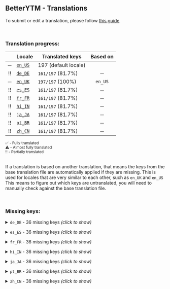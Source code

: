 <!--
    !!!!!!!!!!!!!!!!!!!!!!!!!!!!!!!!!!!!!!!!!!!!!!!!!!!!!!
    !!             THIS IS A GENERATED FILE             !!
    !!    all changes will be overwritten next build    !!
    !! only edit in `src/tools/tr-progress-template.md` !!
    !!!!!!!!!!!!!!!!!!!!!!!!!!!!!!!!!!!!!!!!!!!!!!!!!!!!!!
-->







## BetterYTM - Translations
To submit or edit a translation, please follow [this guide](../../contributing.md#submitting-translations)

<br>

### Translation progress:
| &nbsp; | Locale | Translated keys | Based on |
| :----: | ------ | --------------- | :------: |
| ─ | [`en_US`](./en_US.json) | 197 (default locale) |  |
| ‼️ | [`de_DE`](./de_DE.json) | `161/197` (81.7%) | ─ |
| ─ | [`en_UK`](./en_UK.json) | `197/197` (100%) | `en_US` |
| ‼️ | [`es_ES`](./es_ES.json) | `161/197` (81.7%) | ─ |
| ‼️ | [`fr_FR`](./fr_FR.json) | `161/197` (81.7%) | ─ |
| ‼️ | [`hi_IN`](./hi_IN.json) | `161/197` (81.7%) | ─ |
| ‼️ | [`ja_JA`](./ja_JA.json) | `161/197` (81.7%) | ─ |
| ‼️ | [`pt_BR`](./pt_BR.json) | `161/197` (81.7%) | ─ |
| ‼️ | [`zh_CN`](./zh_CN.json) | `161/197` (81.7%) | ─ |

<sub>
✅ - Fully translated
</sub><br>
<sub>
⚠ - Almost fully translated
</sub><br>
<sub>
‼️ - Partially translated
</sub><br>

<br>

If a translation is based on another translation, that means the keys from the base translation file are automatically applied if they are missing. This is used for locales that are very similar to each other, such as `en_UK` and `en_US`  
This means to figure out which keys are untranslated, you will need to manually check against the base translation file.

<br>

### Missing keys:

<details><summary><code>de_DE</code> - 36 missing keys <i>(click to show)</i></summary><br>

| Key | English text |
| --- | ------------ |
| `copy_hidden_value` | `Copy hidden value` |
| `copy_hidden_tooltip` | `Click to copy the hidden value - this is sensitive data ⚠️` |
| `volume_shared_tooltip` | `Volume level is shared between tabs - disable in the configuration menu` |
| `active_mode_display` | `%1 Mode` |
| `active_mode_tooltip-1` | `The %1 is currently active` |
| `active_mode_tooltip-n` | `The %1 are currently active` |
| `dev_mode` | `Developer mode` |
| `dev_mode_short` | `Dev` |
| `advanced_mode_short` | `Advanced` |
| `thumbnail_overlay_behavior_never` | `Never` |
| `thumbnail_overlay_behavior_videos_only` | `Only for videos` |
| `thumbnail_overlay_behavior_songs_only` | `Only for songs` |
| `thumbnail_overlay_behavior_always` | `Always` |
| `thumbnail_overlay_toggle_btn_tooltip_hide` | `Disable the thumbnail overlay - middle-click or shift-click to open in a new tab` |
| `thumbnail_overlay_toggle_btn_tooltip_show` | `Enable the thumbnail overlay - middle-click or shift-click to open in a new tab` |
| `thumbnail_overlay_indicator_tooltip` | `The thumbnail overlay is currently active` |
| `thumbnail_overlay_image_fit_crop` | `Crop if necessary` |
| `thumbnail_overlay_image_fit_full` | `Show full image` |
| `thumbnail_overlay_image_fit_stretch` | `Stretch to fit` |
| `feature_category_volume` | `Volume` |
| `feature_desc_volumeSharedBetweenTabs` | `Should the set volume be shared between tabs and remembered between sessions?` |
| `feature_helptext_volumeSharedBetweenTabs` | `If you change the volume in one tab, the volume level will be set to the same value in all other tabs that have this feature enabled.\nThis value will be remembered and restored across sessions, until disabled.` |
| `feature_desc_setInitialTabVolume` | `Sets the volume level to a specific value once when opening the site` |
| `feature_warning_setInitialTabVolume_volumeSharedBetweenTabs_incompatible` | `This feature is incompatible with the "Volume level shared between tabs" feature and will be ignored while using the shared volume feature!` |
| `feature_desc_initialTabVolumeLevel` | `The value to set the volume level to when opening the site` |
| `feature_desc_thumbnailOverlayBehavior` | `When to automatically enable an overlay over the video player showing the thumbnail` |
| `feature_helptext_thumbnailOverlayBehavior` | `The thumbnail overlay will be shown over top of the currently playing video or song.\nThis will not save any bandwidth as the video will still be loaded and played in the background!` |
| `feature_desc_thumbnailOverlayToggleBtnShown` | `Add a button to the media controls to manually toggle the thumbnail overlay` |
| `feature_helptext_thumbnailOverlayToggleBtnShown` | `This button will allow you to manually toggle the thumbnail overlay on and off. This is not affected if the overlay is set to "never shown".\nOnce a new video or song starts playing, the default state will be restored.\nHold shift while clicking or press the middle mouse button to open the thumbnail of the highest quality in a new tab.` |
| `feature_desc_thumbnailOverlayShowIndicator` | `Show an indicator in the bottom right corner of the thumbnail overlay while it's active?` |
| `feature_desc_thumbnailOverlayImageFit` | `How to fit the thumbnail image into the overlay` |
| `feature_desc_rememberSongTimeDuration` | `How long in seconds to remember the song's time for after it was last played` |
| `feature_desc_rememberSongTimeReduction` | `How many seconds to subtract when restoring the time of a remembered song` |
| `feature_helptext_rememberSongTimeReduction` | `When restoring the time of a song that was remembered, this amount of seconds will be subtracted from the remembered time so you can re-listen to the part that was interrupted.` |
| `feature_desc_rememberSongTimeMinPlayTime` | `Minimum amount of seconds a song needs to be played for its time to be remembered` |
| `plugin_validation_error_no_property` | `No property '%1' with type '%2'` |

<br></details>

<details><summary><code>es_ES</code> - 36 missing keys <i>(click to show)</i></summary><br>

| Key | English text |
| --- | ------------ |
| `copy_hidden_value` | `Copy hidden value` |
| `copy_hidden_tooltip` | `Click to copy the hidden value - this is sensitive data ⚠️` |
| `volume_shared_tooltip` | `Volume level is shared between tabs - disable in the configuration menu` |
| `active_mode_display` | `%1 Mode` |
| `active_mode_tooltip-1` | `The %1 is currently active` |
| `active_mode_tooltip-n` | `The %1 are currently active` |
| `dev_mode` | `Developer mode` |
| `dev_mode_short` | `Dev` |
| `advanced_mode_short` | `Advanced` |
| `thumbnail_overlay_behavior_never` | `Never` |
| `thumbnail_overlay_behavior_videos_only` | `Only for videos` |
| `thumbnail_overlay_behavior_songs_only` | `Only for songs` |
| `thumbnail_overlay_behavior_always` | `Always` |
| `thumbnail_overlay_toggle_btn_tooltip_hide` | `Disable the thumbnail overlay - middle-click or shift-click to open in a new tab` |
| `thumbnail_overlay_toggle_btn_tooltip_show` | `Enable the thumbnail overlay - middle-click or shift-click to open in a new tab` |
| `thumbnail_overlay_indicator_tooltip` | `The thumbnail overlay is currently active` |
| `thumbnail_overlay_image_fit_crop` | `Crop if necessary` |
| `thumbnail_overlay_image_fit_full` | `Show full image` |
| `thumbnail_overlay_image_fit_stretch` | `Stretch to fit` |
| `feature_category_volume` | `Volume` |
| `feature_desc_volumeSharedBetweenTabs` | `Should the set volume be shared between tabs and remembered between sessions?` |
| `feature_helptext_volumeSharedBetweenTabs` | `If you change the volume in one tab, the volume level will be set to the same value in all other tabs that have this feature enabled.\nThis value will be remembered and restored across sessions, until disabled.` |
| `feature_desc_setInitialTabVolume` | `Sets the volume level to a specific value once when opening the site` |
| `feature_warning_setInitialTabVolume_volumeSharedBetweenTabs_incompatible` | `This feature is incompatible with the "Volume level shared between tabs" feature and will be ignored while using the shared volume feature!` |
| `feature_desc_initialTabVolumeLevel` | `The value to set the volume level to when opening the site` |
| `feature_desc_thumbnailOverlayBehavior` | `When to automatically enable an overlay over the video player showing the thumbnail` |
| `feature_helptext_thumbnailOverlayBehavior` | `The thumbnail overlay will be shown over top of the currently playing video or song.\nThis will not save any bandwidth as the video will still be loaded and played in the background!` |
| `feature_desc_thumbnailOverlayToggleBtnShown` | `Add a button to the media controls to manually toggle the thumbnail overlay` |
| `feature_helptext_thumbnailOverlayToggleBtnShown` | `This button will allow you to manually toggle the thumbnail overlay on and off. This is not affected if the overlay is set to "never shown".\nOnce a new video or song starts playing, the default state will be restored.\nHold shift while clicking or press the middle mouse button to open the thumbnail of the highest quality in a new tab.` |
| `feature_desc_thumbnailOverlayShowIndicator` | `Show an indicator in the bottom right corner of the thumbnail overlay while it's active?` |
| `feature_desc_thumbnailOverlayImageFit` | `How to fit the thumbnail image into the overlay` |
| `feature_desc_rememberSongTimeDuration` | `How long in seconds to remember the song's time for after it was last played` |
| `feature_desc_rememberSongTimeReduction` | `How many seconds to subtract when restoring the time of a remembered song` |
| `feature_helptext_rememberSongTimeReduction` | `When restoring the time of a song that was remembered, this amount of seconds will be subtracted from the remembered time so you can re-listen to the part that was interrupted.` |
| `feature_desc_rememberSongTimeMinPlayTime` | `Minimum amount of seconds a song needs to be played for its time to be remembered` |
| `plugin_validation_error_no_property` | `No property '%1' with type '%2'` |

<br></details>

<details><summary><code>fr_FR</code> - 36 missing keys <i>(click to show)</i></summary><br>

| Key | English text |
| --- | ------------ |
| `copy_hidden_value` | `Copy hidden value` |
| `copy_hidden_tooltip` | `Click to copy the hidden value - this is sensitive data ⚠️` |
| `volume_shared_tooltip` | `Volume level is shared between tabs - disable in the configuration menu` |
| `active_mode_display` | `%1 Mode` |
| `active_mode_tooltip-1` | `The %1 is currently active` |
| `active_mode_tooltip-n` | `The %1 are currently active` |
| `dev_mode` | `Developer mode` |
| `dev_mode_short` | `Dev` |
| `advanced_mode_short` | `Advanced` |
| `thumbnail_overlay_behavior_never` | `Never` |
| `thumbnail_overlay_behavior_videos_only` | `Only for videos` |
| `thumbnail_overlay_behavior_songs_only` | `Only for songs` |
| `thumbnail_overlay_behavior_always` | `Always` |
| `thumbnail_overlay_toggle_btn_tooltip_hide` | `Disable the thumbnail overlay - middle-click or shift-click to open in a new tab` |
| `thumbnail_overlay_toggle_btn_tooltip_show` | `Enable the thumbnail overlay - middle-click or shift-click to open in a new tab` |
| `thumbnail_overlay_indicator_tooltip` | `The thumbnail overlay is currently active` |
| `thumbnail_overlay_image_fit_crop` | `Crop if necessary` |
| `thumbnail_overlay_image_fit_full` | `Show full image` |
| `thumbnail_overlay_image_fit_stretch` | `Stretch to fit` |
| `feature_category_volume` | `Volume` |
| `feature_desc_volumeSharedBetweenTabs` | `Should the set volume be shared between tabs and remembered between sessions?` |
| `feature_helptext_volumeSharedBetweenTabs` | `If you change the volume in one tab, the volume level will be set to the same value in all other tabs that have this feature enabled.\nThis value will be remembered and restored across sessions, until disabled.` |
| `feature_desc_setInitialTabVolume` | `Sets the volume level to a specific value once when opening the site` |
| `feature_warning_setInitialTabVolume_volumeSharedBetweenTabs_incompatible` | `This feature is incompatible with the "Volume level shared between tabs" feature and will be ignored while using the shared volume feature!` |
| `feature_desc_initialTabVolumeLevel` | `The value to set the volume level to when opening the site` |
| `feature_desc_thumbnailOverlayBehavior` | `When to automatically enable an overlay over the video player showing the thumbnail` |
| `feature_helptext_thumbnailOverlayBehavior` | `The thumbnail overlay will be shown over top of the currently playing video or song.\nThis will not save any bandwidth as the video will still be loaded and played in the background!` |
| `feature_desc_thumbnailOverlayToggleBtnShown` | `Add a button to the media controls to manually toggle the thumbnail overlay` |
| `feature_helptext_thumbnailOverlayToggleBtnShown` | `This button will allow you to manually toggle the thumbnail overlay on and off. This is not affected if the overlay is set to "never shown".\nOnce a new video or song starts playing, the default state will be restored.\nHold shift while clicking or press the middle mouse button to open the thumbnail of the highest quality in a new tab.` |
| `feature_desc_thumbnailOverlayShowIndicator` | `Show an indicator in the bottom right corner of the thumbnail overlay while it's active?` |
| `feature_desc_thumbnailOverlayImageFit` | `How to fit the thumbnail image into the overlay` |
| `feature_desc_rememberSongTimeDuration` | `How long in seconds to remember the song's time for after it was last played` |
| `feature_desc_rememberSongTimeReduction` | `How many seconds to subtract when restoring the time of a remembered song` |
| `feature_helptext_rememberSongTimeReduction` | `When restoring the time of a song that was remembered, this amount of seconds will be subtracted from the remembered time so you can re-listen to the part that was interrupted.` |
| `feature_desc_rememberSongTimeMinPlayTime` | `Minimum amount of seconds a song needs to be played for its time to be remembered` |
| `plugin_validation_error_no_property` | `No property '%1' with type '%2'` |

<br></details>

<details><summary><code>hi_IN</code> - 36 missing keys <i>(click to show)</i></summary><br>

| Key | English text |
| --- | ------------ |
| `copy_hidden_value` | `Copy hidden value` |
| `copy_hidden_tooltip` | `Click to copy the hidden value - this is sensitive data ⚠️` |
| `volume_shared_tooltip` | `Volume level is shared between tabs - disable in the configuration menu` |
| `active_mode_display` | `%1 Mode` |
| `active_mode_tooltip-1` | `The %1 is currently active` |
| `active_mode_tooltip-n` | `The %1 are currently active` |
| `dev_mode` | `Developer mode` |
| `dev_mode_short` | `Dev` |
| `advanced_mode_short` | `Advanced` |
| `thumbnail_overlay_behavior_never` | `Never` |
| `thumbnail_overlay_behavior_videos_only` | `Only for videos` |
| `thumbnail_overlay_behavior_songs_only` | `Only for songs` |
| `thumbnail_overlay_behavior_always` | `Always` |
| `thumbnail_overlay_toggle_btn_tooltip_hide` | `Disable the thumbnail overlay - middle-click or shift-click to open in a new tab` |
| `thumbnail_overlay_toggle_btn_tooltip_show` | `Enable the thumbnail overlay - middle-click or shift-click to open in a new tab` |
| `thumbnail_overlay_indicator_tooltip` | `The thumbnail overlay is currently active` |
| `thumbnail_overlay_image_fit_crop` | `Crop if necessary` |
| `thumbnail_overlay_image_fit_full` | `Show full image` |
| `thumbnail_overlay_image_fit_stretch` | `Stretch to fit` |
| `feature_category_volume` | `Volume` |
| `feature_desc_volumeSharedBetweenTabs` | `Should the set volume be shared between tabs and remembered between sessions?` |
| `feature_helptext_volumeSharedBetweenTabs` | `If you change the volume in one tab, the volume level will be set to the same value in all other tabs that have this feature enabled.\nThis value will be remembered and restored across sessions, until disabled.` |
| `feature_desc_setInitialTabVolume` | `Sets the volume level to a specific value once when opening the site` |
| `feature_warning_setInitialTabVolume_volumeSharedBetweenTabs_incompatible` | `This feature is incompatible with the "Volume level shared between tabs" feature and will be ignored while using the shared volume feature!` |
| `feature_desc_initialTabVolumeLevel` | `The value to set the volume level to when opening the site` |
| `feature_desc_thumbnailOverlayBehavior` | `When to automatically enable an overlay over the video player showing the thumbnail` |
| `feature_helptext_thumbnailOverlayBehavior` | `The thumbnail overlay will be shown over top of the currently playing video or song.\nThis will not save any bandwidth as the video will still be loaded and played in the background!` |
| `feature_desc_thumbnailOverlayToggleBtnShown` | `Add a button to the media controls to manually toggle the thumbnail overlay` |
| `feature_helptext_thumbnailOverlayToggleBtnShown` | `This button will allow you to manually toggle the thumbnail overlay on and off. This is not affected if the overlay is set to "never shown".\nOnce a new video or song starts playing, the default state will be restored.\nHold shift while clicking or press the middle mouse button to open the thumbnail of the highest quality in a new tab.` |
| `feature_desc_thumbnailOverlayShowIndicator` | `Show an indicator in the bottom right corner of the thumbnail overlay while it's active?` |
| `feature_desc_thumbnailOverlayImageFit` | `How to fit the thumbnail image into the overlay` |
| `feature_desc_rememberSongTimeDuration` | `How long in seconds to remember the song's time for after it was last played` |
| `feature_desc_rememberSongTimeReduction` | `How many seconds to subtract when restoring the time of a remembered song` |
| `feature_helptext_rememberSongTimeReduction` | `When restoring the time of a song that was remembered, this amount of seconds will be subtracted from the remembered time so you can re-listen to the part that was interrupted.` |
| `feature_desc_rememberSongTimeMinPlayTime` | `Minimum amount of seconds a song needs to be played for its time to be remembered` |
| `plugin_validation_error_no_property` | `No property '%1' with type '%2'` |

<br></details>

<details><summary><code>ja_JA</code> - 36 missing keys <i>(click to show)</i></summary><br>

| Key | English text |
| --- | ------------ |
| `copy_hidden_value` | `Copy hidden value` |
| `copy_hidden_tooltip` | `Click to copy the hidden value - this is sensitive data ⚠️` |
| `volume_shared_tooltip` | `Volume level is shared between tabs - disable in the configuration menu` |
| `active_mode_display` | `%1 Mode` |
| `active_mode_tooltip-1` | `The %1 is currently active` |
| `active_mode_tooltip-n` | `The %1 are currently active` |
| `dev_mode` | `Developer mode` |
| `dev_mode_short` | `Dev` |
| `advanced_mode_short` | `Advanced` |
| `thumbnail_overlay_behavior_never` | `Never` |
| `thumbnail_overlay_behavior_videos_only` | `Only for videos` |
| `thumbnail_overlay_behavior_songs_only` | `Only for songs` |
| `thumbnail_overlay_behavior_always` | `Always` |
| `thumbnail_overlay_toggle_btn_tooltip_hide` | `Disable the thumbnail overlay - middle-click or shift-click to open in a new tab` |
| `thumbnail_overlay_toggle_btn_tooltip_show` | `Enable the thumbnail overlay - middle-click or shift-click to open in a new tab` |
| `thumbnail_overlay_indicator_tooltip` | `The thumbnail overlay is currently active` |
| `thumbnail_overlay_image_fit_crop` | `Crop if necessary` |
| `thumbnail_overlay_image_fit_full` | `Show full image` |
| `thumbnail_overlay_image_fit_stretch` | `Stretch to fit` |
| `feature_category_volume` | `Volume` |
| `feature_desc_volumeSharedBetweenTabs` | `Should the set volume be shared between tabs and remembered between sessions?` |
| `feature_helptext_volumeSharedBetweenTabs` | `If you change the volume in one tab, the volume level will be set to the same value in all other tabs that have this feature enabled.\nThis value will be remembered and restored across sessions, until disabled.` |
| `feature_desc_setInitialTabVolume` | `Sets the volume level to a specific value once when opening the site` |
| `feature_warning_setInitialTabVolume_volumeSharedBetweenTabs_incompatible` | `This feature is incompatible with the "Volume level shared between tabs" feature and will be ignored while using the shared volume feature!` |
| `feature_desc_initialTabVolumeLevel` | `The value to set the volume level to when opening the site` |
| `feature_desc_thumbnailOverlayBehavior` | `When to automatically enable an overlay over the video player showing the thumbnail` |
| `feature_helptext_thumbnailOverlayBehavior` | `The thumbnail overlay will be shown over top of the currently playing video or song.\nThis will not save any bandwidth as the video will still be loaded and played in the background!` |
| `feature_desc_thumbnailOverlayToggleBtnShown` | `Add a button to the media controls to manually toggle the thumbnail overlay` |
| `feature_helptext_thumbnailOverlayToggleBtnShown` | `This button will allow you to manually toggle the thumbnail overlay on and off. This is not affected if the overlay is set to "never shown".\nOnce a new video or song starts playing, the default state will be restored.\nHold shift while clicking or press the middle mouse button to open the thumbnail of the highest quality in a new tab.` |
| `feature_desc_thumbnailOverlayShowIndicator` | `Show an indicator in the bottom right corner of the thumbnail overlay while it's active?` |
| `feature_desc_thumbnailOverlayImageFit` | `How to fit the thumbnail image into the overlay` |
| `feature_desc_rememberSongTimeDuration` | `How long in seconds to remember the song's time for after it was last played` |
| `feature_desc_rememberSongTimeReduction` | `How many seconds to subtract when restoring the time of a remembered song` |
| `feature_helptext_rememberSongTimeReduction` | `When restoring the time of a song that was remembered, this amount of seconds will be subtracted from the remembered time so you can re-listen to the part that was interrupted.` |
| `feature_desc_rememberSongTimeMinPlayTime` | `Minimum amount of seconds a song needs to be played for its time to be remembered` |
| `plugin_validation_error_no_property` | `No property '%1' with type '%2'` |

<br></details>

<details><summary><code>pt_BR</code> - 36 missing keys <i>(click to show)</i></summary><br>

| Key | English text |
| --- | ------------ |
| `copy_hidden_value` | `Copy hidden value` |
| `copy_hidden_tooltip` | `Click to copy the hidden value - this is sensitive data ⚠️` |
| `volume_shared_tooltip` | `Volume level is shared between tabs - disable in the configuration menu` |
| `active_mode_display` | `%1 Mode` |
| `active_mode_tooltip-1` | `The %1 is currently active` |
| `active_mode_tooltip-n` | `The %1 are currently active` |
| `dev_mode` | `Developer mode` |
| `dev_mode_short` | `Dev` |
| `advanced_mode_short` | `Advanced` |
| `thumbnail_overlay_behavior_never` | `Never` |
| `thumbnail_overlay_behavior_videos_only` | `Only for videos` |
| `thumbnail_overlay_behavior_songs_only` | `Only for songs` |
| `thumbnail_overlay_behavior_always` | `Always` |
| `thumbnail_overlay_toggle_btn_tooltip_hide` | `Disable the thumbnail overlay - middle-click or shift-click to open in a new tab` |
| `thumbnail_overlay_toggle_btn_tooltip_show` | `Enable the thumbnail overlay - middle-click or shift-click to open in a new tab` |
| `thumbnail_overlay_indicator_tooltip` | `The thumbnail overlay is currently active` |
| `thumbnail_overlay_image_fit_crop` | `Crop if necessary` |
| `thumbnail_overlay_image_fit_full` | `Show full image` |
| `thumbnail_overlay_image_fit_stretch` | `Stretch to fit` |
| `feature_category_volume` | `Volume` |
| `feature_desc_volumeSharedBetweenTabs` | `Should the set volume be shared between tabs and remembered between sessions?` |
| `feature_helptext_volumeSharedBetweenTabs` | `If you change the volume in one tab, the volume level will be set to the same value in all other tabs that have this feature enabled.\nThis value will be remembered and restored across sessions, until disabled.` |
| `feature_desc_setInitialTabVolume` | `Sets the volume level to a specific value once when opening the site` |
| `feature_warning_setInitialTabVolume_volumeSharedBetweenTabs_incompatible` | `This feature is incompatible with the "Volume level shared between tabs" feature and will be ignored while using the shared volume feature!` |
| `feature_desc_initialTabVolumeLevel` | `The value to set the volume level to when opening the site` |
| `feature_desc_thumbnailOverlayBehavior` | `When to automatically enable an overlay over the video player showing the thumbnail` |
| `feature_helptext_thumbnailOverlayBehavior` | `The thumbnail overlay will be shown over top of the currently playing video or song.\nThis will not save any bandwidth as the video will still be loaded and played in the background!` |
| `feature_desc_thumbnailOverlayToggleBtnShown` | `Add a button to the media controls to manually toggle the thumbnail overlay` |
| `feature_helptext_thumbnailOverlayToggleBtnShown` | `This button will allow you to manually toggle the thumbnail overlay on and off. This is not affected if the overlay is set to "never shown".\nOnce a new video or song starts playing, the default state will be restored.\nHold shift while clicking or press the middle mouse button to open the thumbnail of the highest quality in a new tab.` |
| `feature_desc_thumbnailOverlayShowIndicator` | `Show an indicator in the bottom right corner of the thumbnail overlay while it's active?` |
| `feature_desc_thumbnailOverlayImageFit` | `How to fit the thumbnail image into the overlay` |
| `feature_desc_rememberSongTimeDuration` | `How long in seconds to remember the song's time for after it was last played` |
| `feature_desc_rememberSongTimeReduction` | `How many seconds to subtract when restoring the time of a remembered song` |
| `feature_helptext_rememberSongTimeReduction` | `When restoring the time of a song that was remembered, this amount of seconds will be subtracted from the remembered time so you can re-listen to the part that was interrupted.` |
| `feature_desc_rememberSongTimeMinPlayTime` | `Minimum amount of seconds a song needs to be played for its time to be remembered` |
| `plugin_validation_error_no_property` | `No property '%1' with type '%2'` |

<br></details>

<details><summary><code>zh_CN</code> - 36 missing keys <i>(click to show)</i></summary><br>

| Key | English text |
| --- | ------------ |
| `copy_hidden_value` | `Copy hidden value` |
| `copy_hidden_tooltip` | `Click to copy the hidden value - this is sensitive data ⚠️` |
| `volume_shared_tooltip` | `Volume level is shared between tabs - disable in the configuration menu` |
| `active_mode_display` | `%1 Mode` |
| `active_mode_tooltip-1` | `The %1 is currently active` |
| `active_mode_tooltip-n` | `The %1 are currently active` |
| `dev_mode` | `Developer mode` |
| `dev_mode_short` | `Dev` |
| `advanced_mode_short` | `Advanced` |
| `thumbnail_overlay_behavior_never` | `Never` |
| `thumbnail_overlay_behavior_videos_only` | `Only for videos` |
| `thumbnail_overlay_behavior_songs_only` | `Only for songs` |
| `thumbnail_overlay_behavior_always` | `Always` |
| `thumbnail_overlay_toggle_btn_tooltip_hide` | `Disable the thumbnail overlay - middle-click or shift-click to open in a new tab` |
| `thumbnail_overlay_toggle_btn_tooltip_show` | `Enable the thumbnail overlay - middle-click or shift-click to open in a new tab` |
| `thumbnail_overlay_indicator_tooltip` | `The thumbnail overlay is currently active` |
| `thumbnail_overlay_image_fit_crop` | `Crop if necessary` |
| `thumbnail_overlay_image_fit_full` | `Show full image` |
| `thumbnail_overlay_image_fit_stretch` | `Stretch to fit` |
| `feature_category_volume` | `Volume` |
| `feature_desc_volumeSharedBetweenTabs` | `Should the set volume be shared between tabs and remembered between sessions?` |
| `feature_helptext_volumeSharedBetweenTabs` | `If you change the volume in one tab, the volume level will be set to the same value in all other tabs that have this feature enabled.\nThis value will be remembered and restored across sessions, until disabled.` |
| `feature_desc_setInitialTabVolume` | `Sets the volume level to a specific value once when opening the site` |
| `feature_warning_setInitialTabVolume_volumeSharedBetweenTabs_incompatible` | `This feature is incompatible with the "Volume level shared between tabs" feature and will be ignored while using the shared volume feature!` |
| `feature_desc_initialTabVolumeLevel` | `The value to set the volume level to when opening the site` |
| `feature_desc_thumbnailOverlayBehavior` | `When to automatically enable an overlay over the video player showing the thumbnail` |
| `feature_helptext_thumbnailOverlayBehavior` | `The thumbnail overlay will be shown over top of the currently playing video or song.\nThis will not save any bandwidth as the video will still be loaded and played in the background!` |
| `feature_desc_thumbnailOverlayToggleBtnShown` | `Add a button to the media controls to manually toggle the thumbnail overlay` |
| `feature_helptext_thumbnailOverlayToggleBtnShown` | `This button will allow you to manually toggle the thumbnail overlay on and off. This is not affected if the overlay is set to "never shown".\nOnce a new video or song starts playing, the default state will be restored.\nHold shift while clicking or press the middle mouse button to open the thumbnail of the highest quality in a new tab.` |
| `feature_desc_thumbnailOverlayShowIndicator` | `Show an indicator in the bottom right corner of the thumbnail overlay while it's active?` |
| `feature_desc_thumbnailOverlayImageFit` | `How to fit the thumbnail image into the overlay` |
| `feature_desc_rememberSongTimeDuration` | `How long in seconds to remember the song's time for after it was last played` |
| `feature_desc_rememberSongTimeReduction` | `How many seconds to subtract when restoring the time of a remembered song` |
| `feature_helptext_rememberSongTimeReduction` | `When restoring the time of a song that was remembered, this amount of seconds will be subtracted from the remembered time so you can re-listen to the part that was interrupted.` |
| `feature_desc_rememberSongTimeMinPlayTime` | `Minimum amount of seconds a song needs to be played for its time to be remembered` |
| `plugin_validation_error_no_property` | `No property '%1' with type '%2'` |

<br></details>
